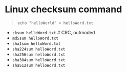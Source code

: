 # Linux checksum command

> `echo "helloWorld" > helloWord.txt`  

+ `cksum helloWord.txt`     # CRC, outmoded
+ `md5sum helloWord.txt`
+ `sha1sum helloWord.txt`
+ `sha224sum helloWord.txt`
+ `sha256sum helloWord.txt`
+ `sha384sum helloWord.txt`
+ `sha512sum helloWord.txt`

